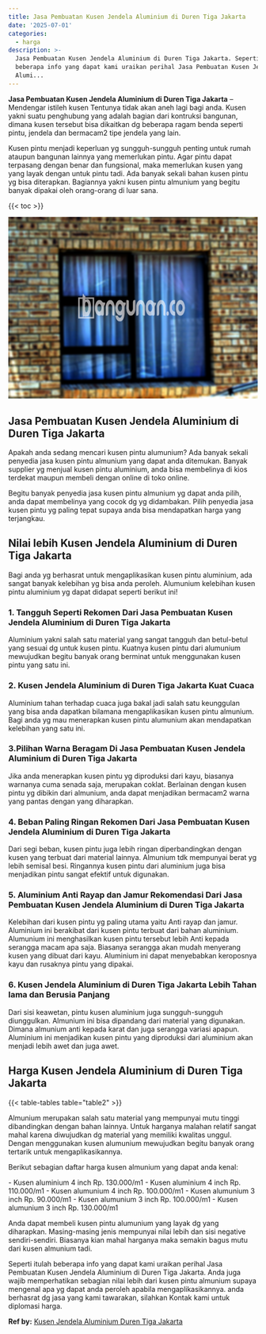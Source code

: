 ```yaml
---
title: Jasa Pembuatan Kusen Jendela Aluminium di Duren Tiga Jakarta
date: '2025-07-01'
categories:
  - harga
description: >-
  Jasa Pembuatan Kusen Jendela Aluminium di Duren Tiga Jakarta. Seperti itulah
  beberapa info yang dapat kami uraikan perihal Jasa Pembuatan Kusen Jendela
  Alumi...
---
```


**Jasa Pembuatan Kusen Jendela Aluminium di Duren Tiga Jakarta** – Mendengar istileh kusen Tentunya tidak akan aneh lagi bagi anda. Kusen yakni suatu penghubung yang adalah bagian dari kontruksi bangunan, dimana kusen tersebut bisa dikaitkan dg beberapa ragam benda seperti pintu, jendela dan bermacam2 tipe jendela yang lain.

Kusen pintu menjadi keperluan yg sungguh-sungguh penting untuk rumah ataupun bangunan lainnya yang memerlukan pintu. Agar pintu dapat terpasang dengan benar dan fungsional, maka memerlukan kusen yang yang layak dengan untuk pintu tadi. Ada banyak sekali bahan kusen pintu yg bisa diterapkan. Bagiannya yakni kusen pintu almunium yang begitu banyak dipakai oleh orang-orang di luar sana.

{{< toc >}}

![Jasa Pembuatan Kusen Jendela Aluminium di Duren Tiga Jakarta](/images/harga-kusen-jendela-alumunium-10.png)

## Jasa Pembuatan Kusen Jendela Aluminium di Duren Tiga Jakarta

Apakah anda sedang mencari kusen pintu alumunium? Ada banyak sekali penyedia jasa kusen pintu almunium yang dapat anda ditemukan. Banyak supplier yg menjual kusen pintu aluminium, anda bisa membelinya di kios terdekat maupun membeli dengan online di toko online.

Begitu banyak penyedia jasa kusen pintu almunium yg dapat anda pilih, anda dapat membelinya yang cocok dg yg didambakan. Pilih penyedia jasa kusen pintu yg paling tepat supaya anda bisa mendapatkan harga yang terjangkau.

## Nilai lebih Kusen Jendela Aluminium di Duren Tiga Jakarta

Bagi anda yg berhasrat untuk mengaplikasikan kusen pintu aluminium, ada sangat banyak kelebihan yg bisa anda peroleh. Alumunium kelebihan kusen pintu aluminium yg dapat didapat seperti berikut ini!

### 1\. Tangguh Seperti Rekomen Dari Jasa Pembuatan Kusen Jendela Aluminium di Duren Tiga Jakarta

Aluminium yakni salah satu material yang sangat tangguh dan betul-betul yang sesuai dg untuk kusen pintu. Kuatnya kusen pintu dari alumunium mewujudkan begitu banyak orang berminat untuk menggunakan kusen pintu yang satu ini.

### 2\. Kusen Jendela Aluminium di Duren Tiga Jakarta Kuat Cuaca

Aluminium tahan terhadap cuaca juga bakal jadi salah satu keunggulan yang bisa anda dapatkan bilamana mengaplikasikan kusen pintu almunium. Bagi anda yg mau menerapkan kusen pintu alumunium akan mendapatkan kelebihan yang satu ini.

### 3.Pilihan Warna Beragam Di Jasa Pembuatan Kusen Jendela Aluminium di Duren Tiga Jakarta

Jika anda menerapkan kusen pintu yg diproduksi dari kayu, biasanya warnanya cuma senada saja, merupakan coklat. Berlainan dengan kusen pintu yg dibikin dari almunium, anda dapat menjadikan bermacam2 warna yang pantas dengan yang diharapkan.

### 4\. Beban Paling Ringan Rekomen Dari Jasa Pembuatan Kusen Jendela Aluminium di Duren Tiga Jakarta

Dari segi beban, kusen pintu juga lebih ringan diperbandingkan dengan kusen yang terbuat dari material lainnya. Almunium tdk mempunyai berat yg lebih semisal besi. Ringannya kusen pintu dari aluminium juga bisa menjadikan pintu sangat efektif untuk digunakan.

### 5\. Aluminium Anti Rayap dan Jamur Rekomendasi Dari Jasa Pembuatan Kusen Jendela Aluminium di Duren Tiga Jakarta

Kelebihan dari kusen pintu yg paling utama yaitu Anti rayap dan jamur. Aluminium ini berakibat dari kusen pintu terbuat dari bahan aluminium. Alumunium ini menghasilkan kusen pintu tersebut lebih Anti kepada serangga macam apa saja. Biasanya serangga akan mudah menyerang kusen yang dibuat dari kayu. Aluminium ini dapat menyebabkan keroposnya kayu dan rusaknya pintu yang dipakai.

### 6\. Kusen Jendela Aluminium di Duren Tiga Jakarta Lebih Tahan lama dan Berusia Panjang

Dari sisi keawetan, pintu kusen aluminium juga sungguh-sungguh diunggulkan. Almunium ini bisa dipandang dari material yang digunakan. Dimana almunium anti kepada karat dan juga serangga variasi apapun. Aluminium ini menjadikan kusen pintu yang diproduksi dari aluminium akan menjadi lebih awet dan juga awet.

## Harga Kusen Jendela Aluminium di Duren Tiga Jakarta

{{< table-tables table="table2" >}}

Almunium merupakan salah satu material yang mempunyai mutu tinggi dibandingkan dengan bahan lainnya. Untuk harganya malahan relatif sangat mahal karena diwujudkan dg material yang memiliki kwalitas unggul. Dengan menggunakan kusen alumunium mewujudkan begitu banyak orang tertarik untuk mengaplikasikannya.

Berikut sebagian daftar harga kusen almunium yang dapat anda kenal:

\- Kusen aluminium 4 inch Rp. 130.000/m1 - Kusen aluminium 4 inch Rp. 110.000/m1 - Kusen alumunium 4 inch Rp. 100.000/m1 - Kusen alumunium 3 inch Rp. 90.000/m1 - Kusen alumunium 3 inch Rp. 100.000/m1 - Kusen alumunium 3 inch Rp. 130.000/m1

Anda dapat membeli kusen pintu alumunium yang layak dg yang diharapkan. Masing-masing jenis mempunyai nilai lebih dan sisi negative sendiri-sendiri. Biasanya kian mahal harganya maka semakin bagus mutu dari kusen almunium tadi.

Seperti itulah beberapa info yang dapat kami uraikan perihal Jasa Pembuatan Kusen Jendela Aluminium di Duren Tiga Jakarta. Anda juga wajib memperhatikan sebagian nilai lebih dari kusen pintu almunium supaya mengenal apa yg dapat anda peroleh apabila mengaplikasikannya. anda berhasrat dg jasa yang kami tawarakan, silahkan Kontak kami untuk diplomasi harga.

**Ref by:** [Kusen Jendela Aluminium Duren Tiga Jakarta](https://id.wikipedia.org/wiki/Kusen)
